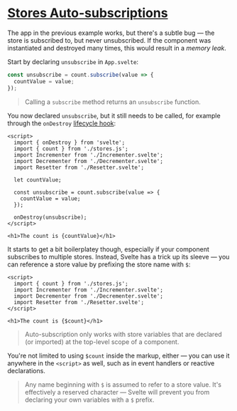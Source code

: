 # [Stores  Auto-subscriptions](https://svelte.dev/tutorial/auto-subscriptions)

The app in the previous example works, but there's a subtle bug — the store is subscribed to, but never unsubscribed. If the component was instantiated and destroyed many times, this would result in a _memory leak_.

Start by declaring `unsubscribe` in `App.svelte`:

```js
const unsubscribe = count.subscribe(value => {
  countValue = value;
});
```

> Calling a `subscribe` method returns an `unsubscribe` function.

You now declared `unsubscribe`, but it still needs to be called, for example through the `onDestroy` [lifecycle hook](https://svelte.dev/tutorial/ondestroy):

```svelte
<script>
  import { onDestroy } from 'svelte';
  import { count } from './stores.js';
  import Incrementer from './Incrementer.svelte';
  import Decrementer from './Decrementer.svelte';
  import Resetter from './Resetter.svelte';

  let countValue;

  const unsubscribe = count.subscribe(value => {
    countValue = value;
  });

  onDestroy(unsubscribe);
</script>

<h1>The count is {countValue}</h1>
```

It starts to get a bit boilerplatey though, especially if your component subscribes to multiple stores. Instead, Svelte has a trick up its sleeve — you can reference a store value by prefixing the store name with `$`:

```svelte
<script>
  import { count } from './stores.js';
  import Incrementer from './Incrementer.svelte';
  import Decrementer from './Decrementer.svelte';
  import Resetter from './Resetter.svelte';
</script>

<h1>The count is {$count}</h1>
```

> Auto-subscription only works with store variables that are declared (or imported) at the top-level scope of a component.

You're not limited to using `$count` inside the markup, either — you can use it anywhere in the `<script>` as well, such as in event handlers or reactive declarations.

> Any name beginning with `$` is assumed to refer to a store value. It's effectively a reserved character — Svelte will prevent you from declaring your own variables with a `$` prefix.